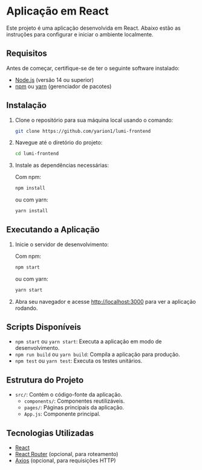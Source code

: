 # Aplicação em React

Este projeto é uma aplicação desenvolvida em React. Abaixo estão as instruções para configurar e iniciar o ambiente localmente.

## Requisitos

Antes de começar, certifique-se de ter o seguinte software instalado:

- [Node.js](https://nodejs.org) (versão 14 ou superior)
- [npm](https://www.npmjs.com/) ou [yarn](https://yarnpkg.com/) (gerenciador de pacotes)

## Instalação

1. Clone o repositório para sua máquina local usando o comando:

   ```bash
   git clone https://github.com/yarion1/lumi-frontend
   ```

2. Navegue até o diretório do projeto:

   ```bash
   cd lumi-frontend
   ```

3. Instale as dependências necessárias:

   Com npm:

   ```bash
   npm install
   ```

   ou com yarn:

   ```bash
   yarn install
   ```

## Executando a Aplicação

1. Inicie o servidor de desenvolvimento:

   Com npm:

   ```bash
   npm start
   ```

   ou com yarn:

   ```bash
   yarn start
   ```

2. Abra seu navegador e acesse [http://localhost:3000](http://localhost:3000) para ver a aplicação rodando.

## Scripts Disponíveis

- `npm start` ou `yarn start`: Executa a aplicação em modo de desenvolvimento.
- `npm run build` ou `yarn build`: Compila a aplicação para produção.
- `npm test` ou `yarn test`: Executa os testes unitários.

## Estrutura do Projeto

- `src/`: Contém o código-fonte da aplicação.
  - `components/`: Componentes reutilizáveis.
  - `pages/`: Páginas principais da aplicação.
  - `App.js`: Componente principal.

## Tecnologias Utilizadas

- [React](https://reactjs.org/)
- [React Router](https://reactrouter.com/) (opcional, para roteamento)
- [Axios](https://axios-http.com/) (opcional, para requisições HTTP)


